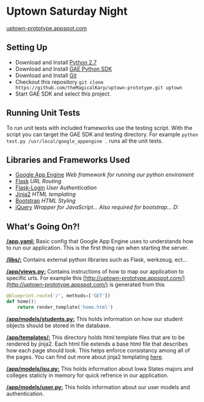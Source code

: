 Uptown Saturday Night
=========
[uptown-prototype.appspot.com](http://uptown-prototype.appspot.com/)

Setting Up
-----------
* Download and Install [Python 2.7](http://www.python.org/download/releases/2.7/)
* Download and Install [GAE Python SDK](https://developers.google.com/appengine/downloads)
* Download and Install [Git](http://git-scm.com/book/en/Getting-Started-Installing-Git)
* Checkout this repository ```git clone https://github.com/theMagicalKarp/uptown-prototype.git uptown```
* Start GAE SDK and select this project.

Running Unit Tests
-----------
To run unit tests with included frameworks use the testing script.
With the script you can target the GAE SDK and testing directory.
For example ```python test.py /usr/local/google_appengine .``` runs all the unit tests.


Libraries and Frameworks Used
-----------
* [Google App Engine](https://developers.google.com/appengine/) *Web framework for running our python enviroment*
* [Flask](http://flask.pocoo.org/) *URL Routing*
* [Flask-Login](https://flask-login.readthedocs.org/en/latest/) *User Authentication*
* [Jinja2](http://jinja.pocoo.org/) *HTML templating*
* [Bootstrap](http://getbootstrap.com/) *HTML Styling*
* [jQuery](http://jquery.com/) *Wrapper for JavaScript... Also required for bootstrap... D:*

What's Going On?!
-----------
[__/app.yaml:__](https://github.com/theMagicalKarp/uptown-prototype/blob/master/app.yaml) Basic config that Google App Engine uses to understands how to run our application. This is the first thing ran when starting the server.

[__/libs/:__](https://github.com/theMagicalKarp/uptown-prototype/tree/master/libs) Contains external python libraries such as Flask, werkzeug, ect...

[__/app/views.py:__](https://github.com/theMagicalKarp/uptown-prototype/blob/master/app/views.py) Contains instructions of how to map our application to specific urls. For example this [http://uptown-prototype.appspot.com/](http://uptown-prototype.appspot.com/) is generated from this
```python
@blueprint.route('/', methods=['GET'])
def home():
    return render_template('home.html')
```

[__/app/models/students.py:__](https://github.com/theMagicalKarp/uptown-prototype/blob/master/app/models/student.py) This holds information on how our student objects should be stored in the database.

[__/app/templates/:__](https://github.com/theMagicalKarp/uptown-prototype/blob/master/app/templates) This directory holds html template files that are to be rendered by jinja2.  Each html file extends a base html file that describes how each page should look.  This helps enforce consistancy among all of the pages.  You can find out more about jinja2 templating [here](http://jinja.pocoo.org/docs/templates/).

[__/app/models/isu.py:__](https://github.com/theMagicalKarp/uptown-prototype/blob/master/app/models/isu.py)  This holds information about Iowa States majors and colleges staticly in memory for quick refrence in our application.

[__/app/models/user.py:__](https://github.com/theMagicalKarp/uptown-prototype/blob/master/app/models/user.py)  This holds information about our user models and authentication.
